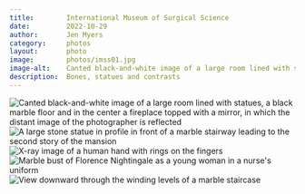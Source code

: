 ```yaml
---
title:        International Museum of Surgical Science
date:         2022-10-29
author:       Jen Myers
category:     photos
layout:       photo
image:        photos/imss01.jpg
image-alt:    Canted black-and-white image of a large room lined with statues, a black marble floor and in the center a fireplace topped with a mirror, in which the distant image of the photographer is reflected
description:  Bones, statues and contrasts
---
```


<div><img alt="Canted black-and-white image of a large room lined with statues, a black marble floor and in the center a fireplace topped with a mirror, in which the distant image of the photographer is reflected" src="{{ site.baseurl }}/images/photos/imss01.jpg" /></div>
<div><img alt="A large stone statue in profile in front of a marble stairway leading to the second story of the mansion" src="{{ site.baseurl }}/images/photos/imss02.jpg" /></div>
<div><img alt="X-ray image of a human hand with rings on the fingers" src="{{ site.baseurl }}/images/photos/imss03.jpg" /></div>
<div><img alt="Marble bust of Florence Nightingale as a young woman in a nurse's uniform" src="{{ site.baseurl }}/images/photos/imss04.jpg" /></div>
<div><img alt="View downward through the winding levels of a marble staircase" src="{{ site.baseurl }}/images/photos/imss05.jpg" /></div>
